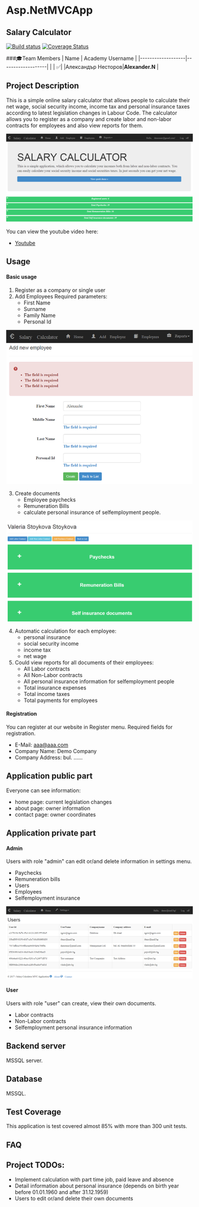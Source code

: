 # Asp.NetMVCApp

## Salary Calculator

[![Build status](https://ci.appveyor.com/api/projects/status/ywyakxvabm7rxb7h?svg=true)](https://ci.appveyor.com/project/alexnestorov/asp-netmvcapp)
[![Coverage Status](https://coveralls.io/repos/github/Team-Ressurrection/Asp.NetMVCApp/badge.svg?branch=master)](https://coveralls.io/github/Team-Ressurrection/Asp.NetMVCApp?branch=master)

###:mortar_board:Team Members
| Name              | Academy Username  |
|-------------------|-------------------|
|                   | :white_check_mark:|
|Александър Несторов|__Alexander.N__	  |

## Project Description  

This is a simple online salary calculator that allows people to calculate their net wage, social security income, income tax and personal insurance taxes according to latest legislation changes in Labour Code. The calculator allows you to register as a company and create labor and non-labor contracts for employees and also view reports for them.

<img src="https://github.com/Team-Ressurrection/Asp.NetMVCApp/blob/master/Screenshots/HomePage.png"/>

You can view the youtube video here:

- [Youtube](https://www.youtube.com/watch?v=EYgRIzkijdc&feature=youtu.be)

## Usage

#### Basic usage
 1. Register as a company or single user
 2. Add Employees
    Required parameters:
      - First Name
      - Surname
      - Family Name
      - Personal Id
 <img src="https://github.com/Team-Ressurrection/Asp.NetMVCApp/blob/master/Screenshots/AddEmployeePage.png"/> 
 
 3. Create documents
      - Employee paychecks
      - Remuneration Bills
      - calculate personal insurance of selfemployment people.
  
 <img src="https://github.com/Team-Ressurrection/Asp.NetMVCApp/blob/master/Screenshots/EmployeePage.png"/>
  
  4. Automatic calculation for each employee:
      - personal insurance
      - social security income
      - income tax
      - net wage
  5. Could view reports for all documents of their employees:
      - All Labor contracts
      - All Non-Labor contracts
      - All personal insurance information for selfemployment people
      - Total insurance expenses
      - Total income taxes
      - Total payments for employees

#### Registration
You can register at our website in Register menu.
Required fields for registration.
  - E-Mail: aaa@aaa.com
  - Company Name: Demo Company
  - Company Address: bul. ......

## Application public part

Everyone can see information:
  - home page: current legislation changes
  - about page: owner information
  - contact page: owner coordinates

## Application private part

#### Admin
Users with role "admin" can edit or/and delete information in settings menu.
  - Paychecks
  - Remuneration bills
  - Users
  - Employees
  - Selfemployment insurance
 <img src="https://github.com/Team-Ressurrection/Asp.NetMVCApp/blob/master/Screenshots/SettingsPage.png"/>  
  
#### User
Users with role "user" can create, view their own documents.
  - Labor contracts
  - Non-Labor contracts
  - Selfemployment personal insurance information

## Backend server

MSSQL server.

## Database

MSSQL.

## Test Coverage

This application is test covered almost 85% with more than 300 unit tests.

## FAQ

## Project TODOs:
  - Implement calculation with part time job, paid leave and absence
  - Detail information about personal insurance (depends on birth year before 01.01.1960 and after 31.12.1959)
  - Users to edit or/and delete their own documents
